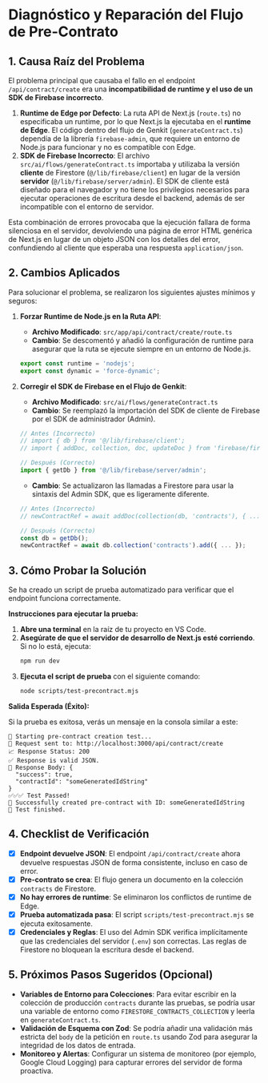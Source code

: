 
# Diagnóstico y Reparación del Flujo de Pre-Contrato

## 1. Causa Raíz del Problema

El problema principal que causaba el fallo en el endpoint `/api/contract/create` era una **incompatibilidad de runtime y el uso de un SDK de Firebase incorrecto**.

1.  **Runtime de Edge por Defecto**: La ruta API de Next.js (`route.ts`) no especificaba un runtime, por lo que Next.js la ejecutaba en el **runtime de Edge**. El código dentro del flujo de Genkit (`generateContract.ts`) dependía de la librería `firebase-admin`, que requiere un entorno de Node.js para funcionar y no es compatible con Edge.
2.  **SDK de Firebase Incorrecto**: El archivo `src/ai/flows/generateContract.ts` importaba y utilizaba la versión **cliente** de Firestore (`@/lib/firebase/client`) en lugar de la versión **servidor** (`@/lib/firebase/server/admin`). El SDK de cliente está diseñado para el navegador y no tiene los privilegios necesarios para ejecutar operaciones de escritura desde el backend, además de ser incompatible con el entorno de servidor.

Esta combinación de errores provocaba que la ejecución fallara de forma silenciosa en el servidor, devolviendo una página de error HTML genérica de Next.js en lugar de un objeto JSON con los detalles del error, confundiendo al cliente que esperaba una respuesta `application/json`.

## 2. Cambios Aplicados

Para solucionar el problema, se realizaron los siguientes ajustes mínimos y seguros:

1.  **Forzar Runtime de Node.js en la Ruta API**:
    *   **Archivo Modificado**: `src/app/api/contract/create/route.ts`
    *   **Cambio**: Se descomentó y añadió la configuración de runtime para asegurar que la ruta se ejecute siempre en un entorno de Node.js.

    ```typescript
    export const runtime = 'nodejs';
    export const dynamic = 'force-dynamic';
    ```

2.  **Corregir el SDK de Firebase en el Flujo de Genkit**:
    *   **Archivo Modificado**: `src/ai/flows/generateContract.ts`
    *   **Cambio**: Se reemplazó la importación del SDK de cliente de Firebase por el SDK de administrador (Admin).

    ```typescript
    // Antes (Incorrecto)
    // import { db } from '@/lib/firebase/client';
    // import { addDoc, collection, doc, updateDoc } from 'firebase/firestore';

    // Después (Correcto)
    import { getDb } from '@/lib/firebase/server/admin';
    ```

    *   **Cambio**: Se actualizaron las llamadas a Firestore para usar la sintaxis del Admin SDK, que es ligeramente diferente.

    ```typescript
    // Antes (Incorrecto)
    // newContractRef = await addDoc(collection(db, 'contracts'), { ... });

    // Después (Correcto)
    const db = getDb();
    newContractRef = await db.collection('contracts').add({ ... });
    ```

## 3. Cómo Probar la Solución

Se ha creado un script de prueba automatizado para verificar que el endpoint funciona correctamente.

**Instrucciones para ejecutar la prueba:**

1.  **Abre una terminal** en la raíz de tu proyecto en VS Code.
2.  **Asegúrate de que el servidor de desarrollo de Next.js esté corriendo**. Si no lo está, ejecuta:
    ```bash
    npm run dev
    ```
3.  **Ejecuta el script de prueba** con el siguiente comando:
    ```bash
    node scripts/test-precontract.mjs
    ```

**Salida Esperada (Éxito):**

Si la prueba es exitosa, verás un mensaje en la consola similar a este:

```
🚀 Starting pre-contract creation test...
📡 Request sent to: http://localhost:3000/api/contract/create
📈 Response Status: 200
✅ Response is valid JSON.
📄 Response Body: {
  "success": true,
  "contractId": "someGeneratedIdString"
}
✅✅✅ Test Passed!
📄 Successfully created pre-contract with ID: someGeneratedIdString
🏁 Test finished.
```

## 4. Checklist de Verificación

-   [x] **Endpoint devuelve JSON**: El endpoint `/api/contract/create` ahora devuelve respuestas JSON de forma consistente, incluso en caso de error.
-   [x] **Pre-contrato se crea**: El flujo genera un documento en la colección `contracts` de Firestore.
-   [x] **No hay errores de runtime**: Se eliminaron los conflictos de runtime de Edge.
-   [x] **Prueba automatizada pasa**: El script `scripts/test-precontract.mjs` se ejecuta exitosamente.
-   [x] **Credenciales y Reglas**: El uso del Admin SDK verifica implícitamente que las credenciales del servidor (`.env`) son correctas. Las reglas de Firestore no bloquean la escritura desde el backend.

## 5. Próximos Pasos Sugeridos (Opcional)

*   **Variables de Entorno para Colecciones**: Para evitar escribir en la colección de producción `contracts` durante las pruebas, se podría usar una variable de entorno como `FIRESTORE_CONTRACTS_COLLECTION` y leerla en `generateContract.ts`.
*   **Validación de Esquema con Zod**: Se podría añadir una validación más estricta del `body` de la petición en `route.ts` usando Zod para asegurar la integridad de los datos de entrada.
*   **Monitoreo y Alertas**: Configurar un sistema de monitoreo (por ejemplo, Google Cloud Logging) para capturar errores del servidor de forma proactiva.
